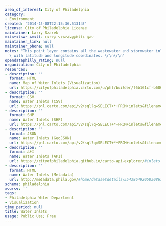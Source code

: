 ```yaml
---
area_of_interest: City of Philadelphia
category:
- Environment
created: '2014-12-08T22:15:36.513147'
license: City of Philadelphia License
maintainer: Larry Szarek
maintainer_email: Larry.Szarek@phila.gov
maintainer_link: null
maintainer_phone: null
notes: "This point layer contains all the wastewater and stormwater inlets in Philadelphia\
  \ with latitude and longitude coordinates. \r\n\r\n"
opendataphilly_rating: null
organization: City of Philadelphia
resources:
- description: ''
  format: HTML
  name: Map of Water Inlets (Visualization)
  url: https://cityofphiladelphia.carto.com/u/phl/builder/f6b161cf-b680-4dcd-b1f1-6d6472a2d436/embed
- description: ''
  format: CSV
  name: Water Inlets (CSV)
  url: https://phl.carto.com/api/v2/sql?q=SELECT+*+FROM+inlets&filename=inlets&format=csv&skipfields=cartodb_id,the_geom,the_geom_webmercator
- description: ''
  format: SHP
  name: Water Inlets (SHP)
  url: https://phl.carto.com/api/v2/sql?q=SELECT+*+FROM+inlets&filename=inlets&format=shp&skipfields=cartodb_id
- description: ''
  format: JSON
  name: Water Inlets (GeoJSON)
  url: https://phl.carto.com/api/v2/sql?q=SELECT+*+FROM+inlets&filename=inlets&format=geojson&skipfields=cartodb_id
- description: ''
  format: API
  name: Water Inlets (API)
  url: https://cityofphiladelphia.github.io/carto-api-explorer/#inlets
- description: ''
  format: HTML
  name: Water Inlets (Metadata)
  url: http://metadata.phila.gov/#home/datasetdetails/5543864920583086178c4e87/representationdetails/55438a889b989a05172d0d07/
schema: philadelphia
source: ''
tags:
- Philadelphia Water Department
- visualization
time_period: null
title: Water Inlets
usage: Public Use; Free
---
```

